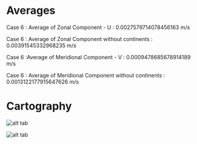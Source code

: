 # Averages

Case 6 : Average of Zonal Component - U : 0.0027579714078456163 m/s

Case 6 : Average of Zonal Component without continents : 0.00391545332968235 m/s

Case 6 :Average of Meridional Component - V : 0.0009478685678914189 m/s

Case 6 : Average of Meridional Component without continents : 0.0013122177915647626 m/s

# Cartography

![alt tab](https://user-images.githubusercontent.com/26437161/27908553-a862826c-624c-11e7-8f3a-569a3a456b84.png)

![alt tab](https://user-images.githubusercontent.com/26437161/27908555-a9d12efa-624c-11e7-96f9-caff7f3873e4.png)
